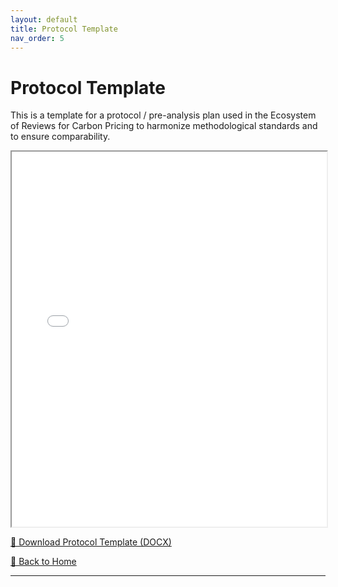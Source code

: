 ```yaml
---
layout: default
title: Protocol Template
nav_order: 5
---
```


# Protocol Template
This is a template for a protocol / pre-analysis plan used in the Ecosystem of Reviews for Carbon Pricing to harmonize methodological standards and to ensure comparability.

<iframe src="/assets/docx/protocol_template_v1.1.pdf" width="100%" height="600px"></iframe>

[📄 Download Protocol Template (DOCX)](/assets/docx/Protocol_template_v1.1.docx)

[🔄 Back to Home](index.md)

---
